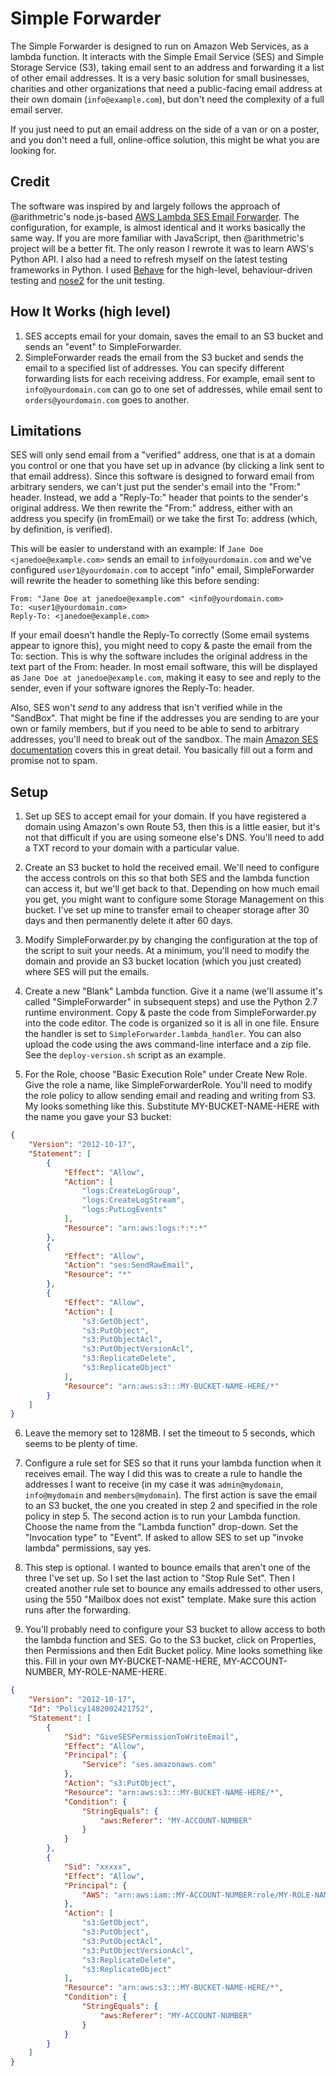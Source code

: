 # Simple Forwarder

The Simple Forwarder is designed to run on Amazon Web Services, as a lambda function. It interacts with the Simple Email Service (SES) and Simple Storage Service (S3), taking email sent to an address and forwarding it a list of other email addresses. It is a very basic solution for small businesses, charities and other organizations that need a public-facing email address at their own domain (`info@example.com`), but don't need the complexity of a full email server.

If you just need to put an email address on the side of a van or on a poster, and you don't need a full, online-office solution, this might be what you are looking for.

## Credit

The software was inspired by and largely follows the approach of @arithmetric's node.js-based [AWS Lambda SES Email Forwarder](https://github.com/arithmetric/aws-lambda-ses-forwarder). The configuration, for example, is almost identical and it works basically the same way. If you are more familiar with JavaScript, then @arithmetric's project will be a better fit. The only reason I rewrote it was to learn AWS's Python API. I also had a need to refresh myself on the latest testing frameworks in Python. I used [Behave](http://pythonhosted.org/behave/) for the high-level, behaviour-driven testing and [nose2](http://nose2.readthedocs.io/en/latest/getting_started.html) for the unit testing.

## How It Works (high level)

1. SES accepts email for your domain, saves the email to an S3 bucket and sends an "event" to SimpleForwarder.
2. SimpleForwarder reads the email from the S3 bucket and sends the email to a specified list of addresses. You can specify different forwarding lists for each receiving address. For example, email sent to `info@yourdomain.com` can go to one set of addresses, while email sent to `orders@yourdomain.com` goes to another.

## Limitations

SES will only send email from a "verified" address, one that is at a domain you control or one that you have set up in advance (by clicking a link sent to that email address). Since this software is designed to forward email from arbitrary senders, we can't just put the sender's email into the "From:" header. Instead, we add a "Reply-To:" header that points to the sender's original address. We then rewrite the "From:" address, either with an address you specify (in fromEmail) or we take the first To: address (which, by definition, is verified).

This will be easier to understand with an example: If `Jane Doe <janedoe@example.com>` sends an email to `info@yourdomain.com` and we've configured `user1@yourdomain.com` to accept "info" email, SimpleForwarder will rewrite the header to something like this before sending:

```
From: "Jane Doe at janedoe@example.com" <info@yourdomain.com>
To: <user1@yourdomain.com>
Reply-To: <janedoe@example.com>
```

If your email doesn't handle the Reply-To correctly (Some email systems appear to ignore this), you might need to copy & paste the email from the To: section. This is why the software includes the original address in the text part of the From: header. In most email software, this will be displayed as `Jane Doe at janedoe@example.com`, making it easy to see and reply to the sender, even if your software ignores the Reply-To: header.

Also, SES won't *send* to any address that isn't verified while in the "SandBox". That might be fine if the addresses you are sending to are your own or family members, but if you need to be able to send to arbitrary addresses, you'll need to break out of the sandbox. The main [Amazon SES documentation](http://docs.aws.amazon.com/ses/latest/DeveloperGuide/Welcome.html) covers this in great detail. You basically fill out a form and promise not to spam.

## Setup

1. Set up SES to accept email for your domain. If you have registered a domain using Amazon's own Route 53, then this is a little easier, but it's not that difficult if you are using someone else's DNS. You'll need to add a TXT record to your domain with a particular value.

2. Create an S3 bucket to hold the received email. We'll need to configure the access controls on this so that both SES and the lambda function can access it, but we'll get back to that. Depending on how much email you get, you might want to configure some Storage Management on this bucket. I've set up mine to transfer email to cheaper storage after 30 days and then permanently delete it after 60 days.

3. Modify SimpleForwarder.py by changing the configuration at the top of the script to suit your needs. At a minimum, you'll need to modify the domain and provide an S3 bucket location (which you just created) where SES will put the emails.

4. Create a new "Blank" Lambda function. Give it a name (we'll assume it's called "SimpleForwarder" in subsequent steps) and use the Python 2.7 runtime environment. Copy & paste the code from SimpleForwarder.py into the code editor. The code is organized so it is all in one file. Ensure the handler is set to `SimpleForwarder.lambda_handler`. You can also upload the code using the aws command-line interface and a zip file. See the `deploy-version.sh` script as an example.

5. For the Role, choose "Basic Execution Role" under Create New Role. Give the role a name, like SimpleForwarderRole. You'll need to modify the role policy to allow sending email and reading and writing from S3. My looks something like this. Substitute MY-BUCKET-NAME-HERE with the name you gave your S3 bucket:

```json
{
    "Version": "2012-10-17",
    "Statement": [
        {
            "Effect": "Allow",
            "Action": [
                "logs:CreateLogGroup",
                "logs:CreateLogStream",
                "logs:PutLogEvents"
            ],
            "Resource": "arn:aws:logs:*:*:*"
        },
        {
            "Effect": "Allow",
            "Action": "ses:SendRawEmail",
            "Resource": "*"
        },
        {
            "Effect": "Allow",
            "Action": [
                "s3:GetObject",
                "s3:PutObject",
				"s3:PutObjectAcl",
				"s3:PutObjectVersionAcl",
				"s3:ReplicateDelete",
				"s3:ReplicateObject"
            ],
            "Resource": "arn:aws:s3:::MY-BUCKET-NAME-HERE/*"
        }
    ]
}
```

6. Leave the memory set to 128MB. I set the timeout to 5 seconds, which seems to be plenty of time.

7. Configure a rule set for SES so that it runs your lambda function when it receives email. The way I did this was to create a rule to handle the addresses I want to receive (in my case it was `admin@mydomain`, `info@mydomain` and `members@mydomain`). The first action is save the email to an S3 bucket, the one you created in step 2 and specified in the role policy in step 5. The second action is to run your Lambda function. Choose the name from the "Lambda function" drop-down. Set the "Invocation type" to "Event". If asked to allow SES to set up "invoke lambda" permissions, say yes.

8. This step is optional. I wanted to bounce emails that aren't one of the three I've set up. So I set the last action to "Stop Rule Set". Then I created another rule set to bounce any emails addressed to other users, using the 550 "Mailbox does not exist" template. Make sure this action runs after the forwarding.

9. You'll probably need to configure your S3 bucket to allow access to both the lambda function and SES. Go to the S3 bucket, click on Properties, then Permissions and then Edit Bucket policy. Mine looks something like this. Fill in your own MY-BUCKET-NAME-HERE, MY-ACCOUNT-NUMBER, MY-ROLE-NAME-HERE.

```json
{
	"Version": "2012-10-17",
	"Id": "Policy1482002421752",
	"Statement": [
		{
			"Sid": "GiveSESPermissionToWriteEmail",
			"Effect": "Allow",
			"Principal": {
				"Service": "ses.amazonaws.com"
			},
			"Action": "s3:PutObject",
			"Resource": "arn:aws:s3:::MY-BUCKET-NAME-HERE/*",
			"Condition": {
				"StringEquals": {
					"aws:Referer": "MY-ACCOUNT-NUMBER"
				}
			}
		},
		{
			"Sid": "xxxxx",
			"Effect": "Allow",
			"Principal": {
				"AWS": "arn:aws:iam::MY-ACCOUNT-NUMBER:role/MY-ROLE-NAME-HERE"
			},
			"Action": [
				"s3:GetObject",
				"s3:PutObject",
				"s3:PutObjectAcl",
				"s3:PutObjectVersionAcl",
				"s3:ReplicateDelete",
				"s3:ReplicateObject"
			],
			"Resource": "arn:aws:s3:::MY-BUCKET-NAME-HERE/*",
			"Condition": {
				"StringEquals": {
					"aws:Referer": "MY-ACCOUNT-NUMBER"
				}
			}
		}
	]
}
```

